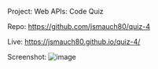 Project: Web APIs: Code Quiz

Repo:	https://github.com/jsmauch80/quiz-4

Live: 	https://jsmauch80.github.io/quiz-4/

Screenshot:	![image]()

